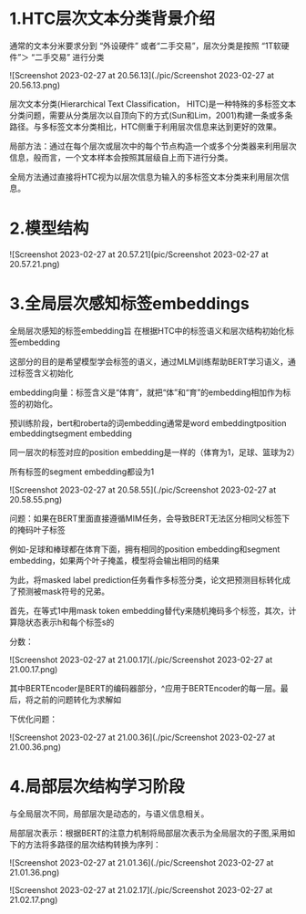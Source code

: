 # 1.HTC层次文本分类背景介绍

通常的文本分米要求分到 “外设硬件” 或者“二手交易”，层次分类是按照 “1T软硬件”＞ “二手交易” 进行分类

![Screenshot 2023-02-27 at 20.56.13](./pic/Screenshot 2023-02-27 at 20.56.13.png)

层次文本分类(Hierarchical Text Classification， HITC)是一种特殊的多标签文本分类问题，需要从分类层次以自顶向下的方式(Sun和Lim，2001)构建一条或多条路径。与多标签文本分类相比，HTC侧重于利用层次信息来达到更好的效果。

局部方法：通过在每个层次或层次中的每个节点构造一个或多个分类器来利用层次信息，般而言，一个文本样本会按照其层级自上而下进行分类。

全局方法通过直接将HTC视为以层次信息为输入的多标签文本分类来利用层次信息。

# 2.模型结构

![Screenshot 2023-02-27 at 20.57.21](pic/Screenshot 2023-02-27 at 20.57.21.png)

# 3.全局层次感知标签embeddings

全局层次感知的标签embedding旨 在根据HTC中的标签语义和层次结构初始化标签embedding

这部分的目的是希望模型学会标签的语义，通过MLM训练帮助BERT学习语义，通过标签含义初始化

embedding向量：标签含义是“体育”，就把“体”和“育”的embedding相加作为标签的初始化。

预训练阶段，bert和roberta的词embedding通常是word embeddingtposition embeddingtsegment embedding

同一层次的标签对应的position embedding是一样的（体育为1，足球、篮球为2）

所有标签的segment embedding都设为1



![Screenshot 2023-02-27 at 20.58.55](./pic/Screenshot 2023-02-27 at 20.58.55.png)

问题：如果在BERT里面直接遵循MIM任务，会导致BERT无法区分相同父标签下的掩码叶子标签

例如-足球和棒球都在体育下面，拥有相同的position embedding和segment embedding，如果两个叶子掩盖，模型将会输出相同的结果

为此，将masked label prediction任务看作多标签分类，论文把预测目标转化成了预测被mask符号的兄弟。

首先，在等式1中用mask token embedding替代y来随机掩码多个标签，其次，计算隐状态表示h和每个标签s的

分数：

![Screenshot 2023-02-27 at 21.00.17](./pic/Screenshot 2023-02-27 at 21.00.17.png)

其中BERTEncoder是BERT的编码器部分，^应用于BERTEncoder的每一层。最后，将之前的问题转化为求解如

下优化问题：

![Screenshot 2023-02-27 at 21.00.36](./pic/Screenshot 2023-02-27 at 21.00.36.png)

# 4.局部层次结构学习阶段

与全局层次不同，局部层次是动态的，与语义信息相关。

局部层次表示：根据BERT的注意力机制将局部层次表示为全局层次的子图,采用如下的方法将多路径的层次结构转换为序列：

![Screenshot 2023-02-27 at 21.01.36](./pic/Screenshot 2023-02-27 at 21.01.36.png)

![Screenshot 2023-02-27 at 21.02.17](./pic/Screenshot 2023-02-27 at 21.02.17.png)

